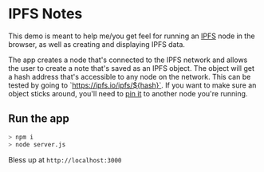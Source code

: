 # IPFS Notes

This demo is meant to help me/you get feel for running an [IPFS](https://ipfs.io/) node in the browser, as well as creating and displaying IPFS data.

The app creates a node that's connected to the IPFS network and allows the user to create a note that's saved as an IPFS object. The object will get a hash address that's accessible to any node on the network. This can be tested by going to \`https://ipfs.io/ipfs/${hash}`. If you want to make sure an object sticks around, you'll need to [pin it](https://ipfs.io/docs/commands/#ipfs-pin-add) to another node you're running.

## Run the app

```bash
> npm i
> node server.js
```

Bless up at `http://localhost:3000`
